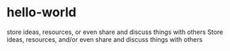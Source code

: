 # hello-world
store ideas, resources, or even share and discuss things with others
Store ideas, resources, and/or even share and discuss things with others

